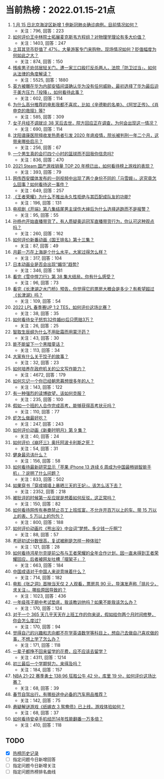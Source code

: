 # 当前热榜：2022.01.15-21点
1. [1 月 15 日北京海淀区新增 1 例新冠肺炎确诊病例，目前情况如何？](https://www.zhihu.com/question/511691517)
    * 关注：796, 回答：223
2. [如何评价王中林院士拓展麦克斯韦方程组？对物理学理论有多大价值？](https://www.zhihu.com/question/511590823)
    * 关注：1403, 回答：247
3. [土耳其货币贬值了 47%，大量游客专门来购物，现场情况如何？贬值幅度为何如此之大？](https://www.zhihu.com/question/503650318)
    * 关注：874, 回答：150
4. [残疾男子劝邻居轻关门，遭一家三口殴打反杀两人，法院「防卫过当」，如何从法律的角度解读？](https://www.zhihu.com/question/511451839)
    * 关注：5525, 回答：1880
5. [英方被曝在华为内部安插间谍确认华为没有任何威胁，最初选择了华为最后迫于美方压力「投降」，如何看待此事？](https://www.zhihu.com/question/511627891)
    * 关注：602, 回答：114
6. [为什么高分推荐的电影我都不喜欢，比如《辛德勒的名单》、《阿甘正传》、《肖申克的救赎》等?](https://www.zhihu.com/question/492128197)
    * 关注：585, 回答：309
7. [女子月经不调就诊 38 天后去世，院方回应正在调查，为何会出现这一情况？](https://www.zhihu.com/question/511642421)
    * 关注：690, 回答：114
8. [沈阳谱康医院擅收发热患者引发 2020 年底疫情，院长被判刑一年二个月，这带来哪些启示？](https://www.zhihu.com/question/511543942)
    * 关注：256, 回答：67
9. [一个男生真的会打四个小时的篮球而不回我你信息吗?](https://www.zhihu.com/question/510025312)
    * 关注：836, 回答：470
10. [2021 Steam 国产游戏销量 TOP 20 年榜已出，如何看待榜上游戏的表现？](https://www.zhihu.com/question/511514188)
    * 关注：393, 回答：79
11. [网传西安媒体发布的一则视频中出现了两个身份不同的「马雪娥」，这究竟怎么回事？如何看待这一事件？](https://www.zhihu.com/question/511530538)
    * 关注：649, 回答：257
12. [《王者荣耀》为什么不推出永久性拒绝与其匹配成队友的功能?](https://www.zhihu.com/question/503592705)
    * 关注：196, 回答：131
13. [电视剧《开端》第八集结尾男主误伤大婶后为什么选择逃跑而不是报警？](https://www.zhihu.com/question/511441592)
    * 关注：95, 回答：55
14. [孙杨也开始直播带货了，有人质疑奥运冠军直播带货行为，你认可这种观点吗？](https://www.zhihu.com/question/511517822)
    * 关注：260, 回答：162
15. [如何评价新番动画《国王排名》第十三集？](https://www.zhihu.com/question/511334764)
    * 关注：87, 回答：49
16. [月薪一万在上海是个什么水平，大家过得怎么样？](https://www.zhihu.com/question/511152941)
    * 关注：317, 回答：104
17. [日本动画业是否会出现“媚华”趋势?](https://www.zhihu.com/question/290451641)
    * 关注：346, 回答：181
18. [看完《雪中悍刀行》第 38 集大结局，你有什么感受？](https://www.zhihu.com/question/511065600)
    * 关注：96, 回答：73
19. [看完《长津湖之水门桥》预告，你觉得它的票房大概会是多少？有希望超过《长津湖》吗？](https://www.zhihu.com/question/509080475)
    * 关注：109, 回答：54
20. [2022 LPL 春季赛UP 1:2 TES，如何评价这场比赛？](https://www.zhihu.com/question/511684143)
    * 关注：38, 回答：35
21. [如何看待女子怒剪32件婚纱后只愿赔3万？](https://www.zhihu.com/question/511492720)
    * 关注：26, 回答：25
22. [智取生辰纲为什么不用砒霜而用蒙汗药？](https://www.zhihu.com/question/511512355)
    * 关注：43, 回答：30
23. [能不能留下一个黑暗童话？](https://www.zhihu.com/question/386448198)
    * 关注：113, 回答：34
24. [大家有什么关于饺子的故事？](https://www.zhihu.com/question/435811791)
    * 关注：32, 回答：23
25. [如何培养在政府机关的公文写作能力？](https://www.zhihu.com/question/22715920)
    * 关注：4672, 回答：179
26. [如何忘记一个你已经朝思暮想很多年的人？](https://www.zhihu.com/question/509677368)
    * 关注：143, 回答：122
27. [有一种强烈的读博欲望，该如何克服？](https://www.zhihu.com/question/502803599)
    * 关注：235, 回答：100
28. [假如一个班的人合作完成高考，能够获得高考状元吗？](https://www.zhihu.com/question/505666849)
    * 关注：110, 回答：77
29. [虾怎么做最好吃？](https://www.zhihu.com/question/40722145)
    * 关注：247, 回答：243
30. [如何评价动画《新秦时明月》第 9 集？](https://www.zhihu.com/question/511175786)
    * 关注：40, 回答：24
31. [如何评价《崩坏三》奥托阿波卡利斯之死？](https://www.zhihu.com/question/511579322)
    * 关注：54, 回答：31
32. [健身最忌讳什么？](https://www.zhihu.com/question/508900071)
    * 关注：156, 回答：58
33. [如何看待最新研究显示「苹果 iPhone 13 连续 6 周成为中国最畅销智能手机」？说明了什么问题？](https://www.zhihu.com/question/511461997)
    * 关注：833, 回答：502
34. [如果穿书「穿成城墙上暴晒三天的王妃」，该怎么活下去？](https://www.zhihu.com/question/401975362)
    * 关注：2352, 回答：218
35. [被批评的时候第一反应就是想着如何反驳，这正常吗？](https://www.zhihu.com/question/511193497)
    * 关注：150, 回答：82
36. [如何看待网传有券商禁止员工上班炫富，不允许开百万以上的车、带 15 万以上的表、5 万以上的包包？](https://www.zhihu.com/question/511397985)
    * 关注：800, 回答：188
37. [如何评价动画片《熊出没》中台词“梦想，多少钱一斤啊”?](https://www.zhihu.com/question/479756440)
    * 关注：88, 回答：57
38. [考研初试分数很高，复试被刷是怎样一种体验?](https://www.zhihu.com/question/511473376)
    * 关注：121, 回答：28
39. [如何看待鸿星尔克提前公布与王者荣耀的全年合作计划，因一直未得到王者荣耀回应，后者被网友吐槽「摆架子」？](https://www.zhihu.com/question/511482965)
    * 关注：663, 回答：184
40. [中国成语对于中国人来说意味着什么？](https://www.zhihu.com/question/273749419)
    * 关注：714, 回答：182
41. [电影《张之洞》首映当天仅 2 人观看，票房共 90 元，导演发声称「排片少，求关注」，哪些原因导致的？](https://www.zhihu.com/question/511303849)
    * 关注：1023, 回答：436
42. [一年级孩子期中考试垫底，我该教训他吗？如果不能我该怎么办？](https://www.zhihu.com/question/500061064)
    * 关注：170, 回答：124
43. [对于一个 365 天几乎天天在上班工作的你来说，假如给你两个月时间修整，你会怎么度过?](https://www.zhihu.com/question/511280057)
    * 关注：170, 回答：94
44. [觉得自己的兴趣和志向都不在学英语数学等科目上，想自己去做自己喜欢做的事，不想上学了怎么办？](https://www.zhihu.com/question/511606299)
    * 关注：171, 回答：118
45. [一辈子都挣不回来留学的花费，应不应该去留学？](https://www.zhihu.com/question/346358935)
    * 关注：4311, 回答：1214
46. [初三最后一个学期努力，来得及吗？](https://www.zhihu.com/question/509382436)
    * 关注：184, 回答：157
47. [NBA 21-22 赛季勇士 138:96 狂胜公牛 42 分，库里 19 分，如何评价这场比赛？](https://www.zhihu.com/question/511607803)
    * 关注：68, 回答：39
48. [春节自驾出行，有哪些途中必备的汽车用品推荐？](https://www.zhihu.com/question/511559939)
    * 关注：142, 回答：75
49. [悬疑解谜游戏《纸嫁衣 3 鸳鸯债》已上线，游戏体验如何？](https://www.zhihu.com/question/511496987)
    * 关注：68, 回答：37
50. [如何看待安卓手机经历14年性能翻番一万多倍？](https://www.zhihu.com/question/503300267)
    * 关注：410, 回答：118
## TODO
* [x] [热榜历史记录](hot_history/AllHot.md)
* [ ] 指定问题今日新增回答
* [ ] 指定问题今日新增关注
* [ ] 指定问题热榜排名曲线
